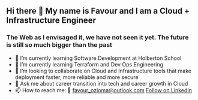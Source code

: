 ## Hi there 👋 My name is Favour and I am a Cloud + Infrastructure Engineer
### The Web as I envisaged it, we have not seen it yet. The future is still so much bigger than the past

- 🔭 I’m currently learning Software Development at Holberton School
- 🌱 I’m currently learning Terraform and Dev Ops Engineering
- 👯 I’m looking to collaborate on Cloud and Infrastructure tools that make deployment faster, more reliable and more secure
- 💬 Ask me about career transition into tech and career growth in Cloud
- 📫 How to reach me: :email: favour_ozioma@outlook.com
<a class="libutton" href="https://www.linkedin.com/comm/mynetwork/discovery-see-all?usecase=PEOPLE_FOLLOWS&followMember=favour-dilichukwu-ozioma" target="_blank">Follow on LinkedIn</a>

